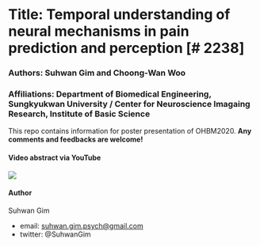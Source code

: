 #  Title: Temporal understanding of neural mechanisms in pain prediction and perception [# 2238]
### Authors: Suhwan Gim and Choong-Wan Woo
### Affiliations: Department of Biomedical Engineering, Sungkyukwan University / Center for Neuroscience Imagaing Research, Institute of Basic Science 


This repo contains information for poster presentation of OHBM2020.
**Any comments and feedbacks are welcome!**

#### Video abstract via YouTube
[![](http://img.youtube.com/vi/y1iroiH1YHc/0.jpg)](http://www.youtube.com/watch?v=y1iroiH1YHc "")




#### Author
Suhwan Gim 

 * email: suhwan.gim.psych@gmail.com
 * twitter: @SuhwanGim 


